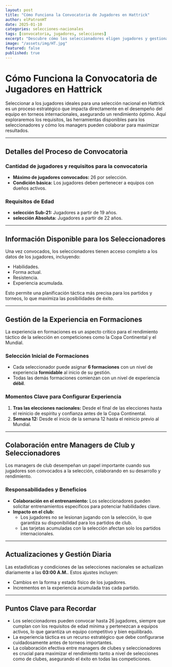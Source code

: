 ```yaml
---
layout: post
title: "Cómo Funciona la Convocatoria de Jugadores en Hattrick"
author: elPatronHT
date: 2025-01-10
categories: selecciones-nacionales
tags: [convocatoria, jugadores, selecciones]
excerpt: "Descubre cómo los seleccionadores eligen jugadores y gestionan la experiencia táctica en las selecciones nacionales, llevando a tu equipo al éxito en la competición."
image: "/assets/img/HT.jpg"
featured: false
published: true
---
```


# Cómo Funciona la Convocatoria de Jugadores en Hattrick

Seleccionar a los jugadores ideales para una selección nacional en Hattrick es un proceso estratégico que impacta directamente en el desempeño del equipo en torneos internacionales, asegurando un rendimiento óptimo. Aquí exploraremos los requisitos, las herramientas disponibles para los seleccionadores y cómo los managers pueden colaborar para maximizar resultados.

---

## Detalles del Proceso de Convocatoria

### Cantidad de jugadores y requisitos para la convocatoria

- **Máximo de jugadores convocados:** 26 por selección.
- **Condición básica:** Los jugadores deben pertenecer a equipos con dueños activos.

### Requisitos de Edad

- **selección Sub-21:** Jugadores a partir de 19 años.
- **selección Absoluta:** Jugadores a partir de 22 años.

---

## Información Disponible para los Seleccionadores

Una vez convocados, los seleccionadores tienen acceso completo a los datos de los jugadores, incluyendo:

- Habilidades.
- Forma actual.
- Resistencia.
- Experiencia acumulada.

Esto permite una planificación táctica más precisa para los partidos y torneos, lo que maximiza las posibilidades de éxito.

---

## Gestión de la Experiencia en Formaciones

La experiencia en formaciones es un aspecto crítico para el rendimiento táctico de la selección en competiciones como la Copa Continental y el Mundial.

### Selección Inicial de Formaciones

- Cada seleccionador puede asignar **6 formaciones** con un nivel de experiencia **formidable** al inicio de su gestión.
- Todas las demás formaciones comienzan con un nivel de experiencia **débil**.

### Momentos Clave para Configurar Experiencia

1. **Tras las elecciones nacionales:** Desde el final de las elecciones hasta el reinicio de espíritu y confianza antes de la Copa Continental.
2. **Semana 12:** Desde el inicio de la semana 12 hasta el reinicio previo al Mundial.

---

## Colaboración entre Managers de Club y Seleccionadores

Los managers de club desempeñan un papel importante cuando sus jugadores son convocados a la selección, colaborando en su desarrollo y rendimiento.

### Responsabilidades y Beneficios

- **Colaboración en el entrenamiento:** Los seleccionadores pueden solicitar entrenamientos específicos para potenciar habilidades clave.
- **Impacto en el club:**
  - Los jugadores no se lesionan jugando con la selección, lo que garantiza su disponibilidad para los partidos de club.
  - Las tarjetas acumuladas con la selección afectan solo los partidos internacionales.

---

## Actualizaciones y Gestión Diaria

Las estadísticas y condiciones de las selecciones nacionales se actualizan diariamente a las **03:00 A.M.**. Estos ajustes incluyen:

- Cambios en la forma y estado físico de los jugadores.
- Incrementos en la experiencia acumulada tras cada partido.

---

## Puntos Clave para Recordar

- Los seleccionadores pueden convocar hasta 26 jugadores, siempre que cumplan con los requisitos de edad mínima y pertenezcan a equipos activos, lo que garantiza un equipo competitivo y bien equilibrado.
- La experiencia táctica es un recurso estratégico que debe configurarse cuidadosamente antes de torneos importantes.
- La colaboración efectiva entre managers de clubes y seleccionadores es crucial para maximizar el rendimiento tanto a nivel de selecciones como de clubes, asegurando el éxito en todas las competiciones.
